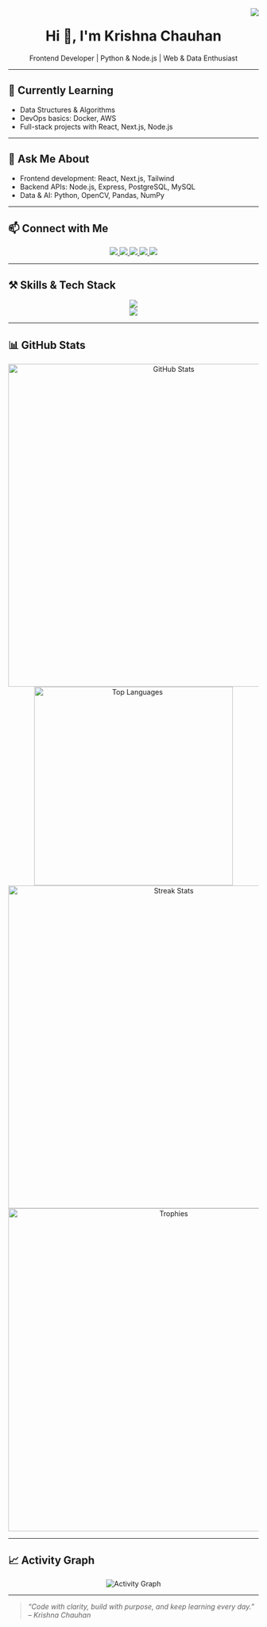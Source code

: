 <img align="right" src="https://visitor-badge.laobi.icu/badge?page_id=krishnapschauhan.krishnapschauhan" />

<h1 align="center">Hi 👋, I'm Krishna Chauhan</h1>
<p align="center">Frontend Developer | Python & Node.js | Web & Data Enthusiast</p>

---

## 🌱 Currently Learning
- Data Structures & Algorithms  
- DevOps basics: Docker, AWS  
- Full-stack projects with React, Next.js, Node.js  

---

## 💬 Ask Me About
- Frontend development: React, Next.js, Tailwind  
- Backend APIs: Node.js, Express, PostgreSQL, MySQL  
- Data & AI: Python, OpenCV, Pandas, NumPy  

---

## 📫 Connect with Me
<div align="center">
  <a href="mailto:krishnachauhan@gmail.com" target="_blank">
    <img src="https://img.shields.io/badge/Gmail-000000?style=for-the-badge&logo=gmail&logoColor=white" />
  </a>
  <a href="http://www.linkedin.com/in/krishnapratapsinghchauhan" target="_blank">
    <img src="https://img.shields.io/badge/LinkedIn-000000?style=for-the-badge&logo=linkedin&logoColor=white" />
  </a>
  <a href="https://leetcode.com/u/krishnapschauhan/" target="_blank">
    <img src="https://img.shields.io/badge/LeetCode-000000?style=for-the-badge&logo=leetcode&logoColor=white" />
  </a>
  <a href="https://github.com/krishnapschauhan" target="_blank">
    <img src="https://img.shields.io/badge/GitHub-000000?style=for-the-badge&logo=github&logoColor=white" />
  </a>
  <a href="https://krishnapschauhan.github.io/my-portfolio/" target="_blank">
    <img src="https://img.shields.io/badge/Portfolio-000000?style=for-the-badge&logo=googledrive&logoColor=white" />
  </a>
</div>

---

## ⚒ Skills & Tech Stack
<div align="center">

<img src="https://skillicons.dev/icons?i=html,css,javascript,react,nextjs,nodejs,express,tailwind,postgresql,mysql,python,opencv,pandas,numpy" /><br>
<img src="https://skillicons.dev/icons?i=git,github,postman,vscode" /><br>

</div>

---

## 📊 GitHub Stats
<div align="center">

<img width=650 src="https://github-readme-stats.vercel.app/api?username=krishnapschauhan&show_icons=true&theme=dark&count_private=true" alt="GitHub Stats" />

<img width=400 src="https://github-readme-stats.vercel.app/api/top-langs/?username=krishnapschauhan&langs_count=10&layout=compact&theme=dark&border_radius=10" alt="Top Languages" />

<img width=650 src="https://github-readme-streak-stats.herokuapp.com/?user=krishnapschauhan&count_private=true&theme=dark&border_radius=10" alt="Streak Stats" />

<img width=650 src="https://github-profile-trophy.vercel.app/?username=krishnapschauhan&theme=dark&no-frame=true&no-bg=true&margin-w=5" alt="Trophies" />

</div>

---

## 📈 Activity Graph
<div align="center">
<img src="https://github-readme-activity-graph.vercel.app/graph?username=krishnapschauhan&bg_color=000000&color=ffffff&line=ffffff&point=bbbbbb&area=true&hide_border=true" alt="Activity Graph" />
</div>

---

> *“Code with clarity, build with purpose, and keep learning every day.” – Krishna Chauhan*
